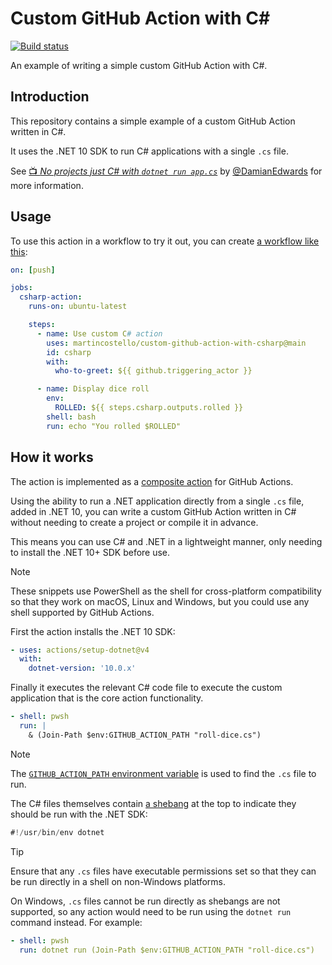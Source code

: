 # Custom GitHub Action with C#

[![Build status][build-badge]][build-status]

An example of writing a simple custom GitHub Action with C#.

## Introduction

This repository contains a simple example of a custom GitHub Action written in C#.

It uses the .NET 10 SDK to run C# applications with a single `.cs` file.

See [📺 _No projects just C# with `dotnet run app.cs`_][demo-talk] by [@DamianEdwards][damian-edwards] for more information.

## Usage

To use this action in a workflow to try it out, you can create [a workflow like this][demo-workflow]:

```yaml
on: [push]

jobs:
  csharp-action:
    runs-on: ubuntu-latest

    steps:
      - name: Use custom C# action
        uses: martincostello/custom-github-action-with-csharp@main
        id: csharp
        with:
          who-to-greet: ${{ github.triggering_actor }}

      - name: Display dice roll
        env:
          ROLLED: ${{ steps.csharp.outputs.rolled }}
        shell: bash
        run: echo "You rolled $ROLLED"
```

## How it works

The action is implemented as a [composite action][composite-action] for GitHub Actions.

Using the ability to run a .NET application directly from a single `.cs` file, added in .NET 10, you
can write a custom GitHub Action written in C# without needing to create a project or compile it in advance.

This means you can use C# and .NET in a lightweight manner, only needing to install the .NET 10+ SDK before use.

> [!NOTE]
> These snippets use PowerShell as the shell for cross-platform compatibility so that they
> work on macOS, Linux and Windows, but you could use any shell supported by GitHub Actions.

First the action installs the .NET 10 SDK:

```yaml
- uses: actions/setup-dotnet@v4
  with:
    dotnet-version: '10.0.x'
```

Finally it executes the relevant C# code file to execute the custom application that is the core action functionality.

```yaml
- shell: pwsh
  run: |
    & (Join-Path $env:GITHUB_ACTION_PATH "roll-dice.cs")
```

> [!NOTE]
> The [`GITHUB_ACTION_PATH` environment variable][github-actions-environment-vars] is used to find the `.cs` file to run.

The C# files themselves contain [a shebang][shebang] at the top to indicate they should be run with the .NET SDK:

```csharp
#!/usr/bin/env dotnet
```

> [!TIP]
> Ensure that any `.cs` files have executable permissions set so that they can be run directly in a shell on non-Windows platforms.

On Windows, `.cs` files cannot be run directly as shebangs are not supported, so any action would need to be run
using the `dotnet run` command instead. For example:

```yaml
- shell: pwsh
  run: dotnet run (Join-Path $env:GITHUB_ACTION_PATH "roll-dice.cs")
```

[build-badge]: https://github.com/martincostello/custom-github-action-with-csharp/actions/workflows/test.yml/badge.svg?branch=main&event=push
[build-status]: https://github.com/martincostello/custom-github-action-with-csharp/actions?query=workflow%3Atest+branch%3Amain+event%3Apush "Continuous Integration for this project"
[composite-action]: https://docs.github.com/actions/sharing-automations/creating-actions/creating-a-composite-action "Creating a composite action"
[damian-edwards]: https://github.com/DamianEdwards "Damian Edwards on GitHub"
[demo-talk]: https://youtu.be/98MizuB7i-w "No projects just C# with dotnet run app.cs - YouTube"
[demo-workflow]: https://github.com/martincostello/custom-github-action-with-csharp/blob/main/.github/workflows/demo.yml
[github-actions-environment-vars]: https://docs.github.com/actions/writing-workflows/choosing-what-your-workflow-does/store-information-in-variables#default-environment-variables "Store information in variables - Default environment variables"
[setup-dotnet]: https://github.com/actions/setup-dotnet "The setup-dotnet GitHub Action"
[shebang]: https://en.wikipedia.org/wiki/Shebang_(Unix) "Shebang (Unix)"
